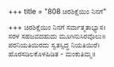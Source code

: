 +++
title = "808 ಚಿರಶಿಕ್ಷೆಯಿಂ ನಿನಗೆ"

+++
ಚಿರಶಿಕ್ಷೆಯಿಂ ನಿನಗೆ ಸರ್ವಾತ್ಮತಾಭ್ಯಾಸ।  
ಸರಳ ಸಹಜವದಹುದು ಮೂಗಿನುಸಿರವೊಲು॥  
ಪರನಿಯತಿಯಿರದು ಸ್ವತಸ್ಸಿದ್ಧ ನಿಯತಿಯಿರೆ।  
ಹೊರಸಡಿಲಕೊಳಹಿಡಿತ - ಮಂಕುತಿಮ್ಮ॥  
